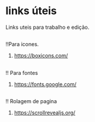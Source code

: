 # links úteis
Links uteis para trabalho e edição.

 ##
 !!Para icones.
 1. https://boxicons.com/

 ##
 !! Para fontes
1.  https://fonts.google.com/

 ##
!! Rolagem de pagina 
1. https://scrollrevealjs.org/
   
 
